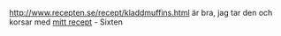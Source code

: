 http://www.recepten.se/recept/kladdmuffins.html är bra, jag tar den och korsar med [mitt recept](kladdkaka.md) - Sixten
